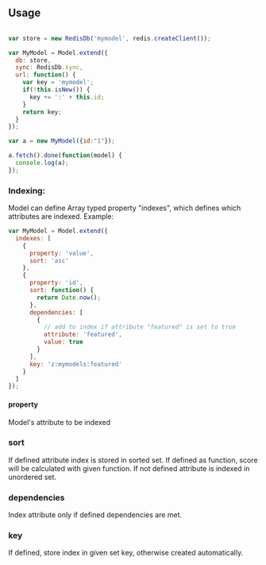 ## Usage

```js

var store = new RedisDb('mymodel', redis.createClient());

var MyModel = Model.extend({
  db: store,
  sync: RedisDb.sync,
  url: function() {
    var key = 'mymodel';
    if(!this.isNew()) {
      key += ':' + this.id;
    }
    return key;
  }
});

var a = new MyModel({id:"1"});

a.fetch().done(function(model) {
  console.log(a);
});
```

### Indexing:

Model can define Array typed property "indexes", which defines which attributes are indexed. Example:

```js
var MyModel = Model.extend({
  indexes: [
    {
      property: 'value', 
      sort: 'asc'
    },
    {
      property: 'id',
      sort: function() {
        return Date.now();
      },
      dependencies: [
        {
          // add to index if attribute "featured" is set to true
          attribute: 'featured',
          value: true
        }
      ],
      key: 'z:mymodels:featured'
    }
  ]
});

```

#### property

Model's attribute to be indexed

### sort

If defined attribute index is stored in sorted set. If defined as function, score will be calculated with given function. If not defined attribute is indexed in unordered set.

### dependencies

Index attribute only if defined dependencies are met.

### key

If defined, store index in given set key, otherwise created automatically.